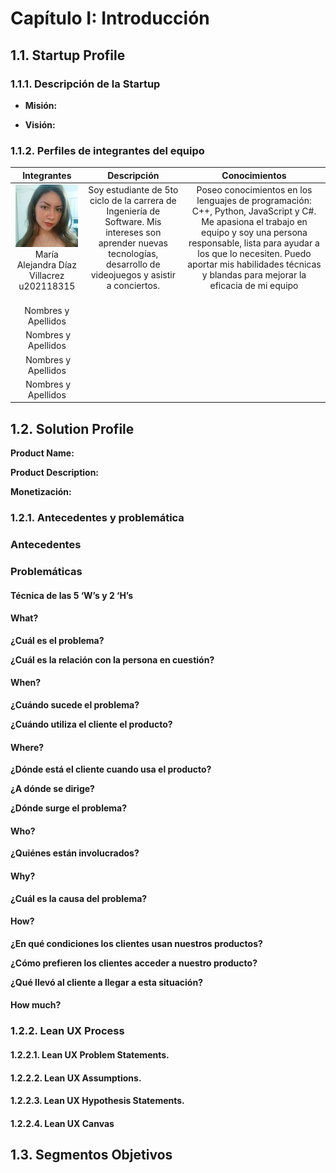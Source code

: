 # Capítulo I: Introducción

## 1.1. Startup Profile

### 1.1.1. Descripción de la Startup

* **Misión:**

* **Visión:**
### 1.1.2. Perfiles de integrantes del equipo

<table style="text-align:center">
    <thead>
        <tr>
            <th>Integrantes</th>
            <th>Descripción</th>
            <th>Conocimientos</th>
        </tr>
    </thead>
    <body >
        <tr>
            <!-- DATOS del integrante 1-->
            <td > 
            <img src="/assets/img/ale.jpg"> 
            <br>María  Alejandra Díaz Villacrez u202118315 
            </td>
            <!-- DESCRIPCIÓN del integrante 1-->
            <td >Soy estudiante de 5to ciclo de la carrera de Ingeniería de Software. Mis intereses son aprender nuevas tecnologías, desarrollo de videojuegos y asistir a conciertos.</td>
            <!-- CONOCIMIENTOS del integrante 1-->
            <td>Poseo conocimientos en los lenguajes de programación: C++, Python, JavaScript y C#. Me apasiona el trabajo en equipo y soy una persona responsable, lista para ayudar a los que lo necesiten. Puedo aportar mis habilidades técnicas y blandas para mejorar la eficacia de mi equipo</td>
        </tr>
        <tr>
            <!-- DATOS del integrante 2-->
            <td>
            <img src="" height="">
            <br> Nombres y Apellidos
            </td>
            <!-- DESCRIPCIÓN del integrante 2-->
            <td> </td>
            <!-- CONOCIMIENTOS del integrante 2-->
            <td> </td>
        </tr>
        <tr>
            <!-- DATOS del integrante 3-->
            <td> 
            <img src="">
            Nombres y Apellidos
            </td>
            <!-- DESCRIPCIÓN del integrante 3-->
            <td> </td>
            <!-- CONOCIMIENTOS del integrante 3-->
            <td> </td>
        </tr>
        <tr>
            <!-- DATOS del integrante 4-->
            <td> 
            <img src="">
            Nombres y Apellidos
            </td>
            <!-- DESCRIPCIÓN del integrante 4-->
            <td> </td>
            <!-- CONOCIMIENTOS del integrante 4-->
            <td> </td>
        </tr>
        <tr>
            <!-- DATOS del integrante 5-->
            <td> 
            <img src="">
            Nombres y Apellidos
            </td>
            <!-- DESCRIPCIÓN del integrante 5-->
            <td> </td>
            <!-- CONOCIMIENTOS del integrante 5-->
            <td> </td>
        </tr>
    </body>
</table>

## 1.2. Solution Profile

**Product Name:**

**Product Description:**

**Monetización:**

### 1.2.1. Antecedentes y problemática

### Antecedentes

### Problemáticas

#### Técnica de las 5 ‘W’s y 2 ‘H’s

#### What?

**¿Cuál es el problema?**

**¿Cuál es la relación con la persona en cuestión?**

#### When?

**¿Cuándo sucede el problema?**

**¿Cuándo utiliza el cliente el producto?**

#### Where?

**¿Dónde está el cliente cuando usa el producto?**

**¿A dónde se dirige?**

**¿Dónde surge el problema?**

#### Who?

**¿Quiénes están involucrados?**

#### Why?

**¿Cuál es la causa del problema?**

#### How?

**¿En qué condiciones los clientes usan nuestros productos?**

**¿Cómo prefieren los clientes acceder a nuestro producto?**

**¿Qué llevó al cliente a llegar a esta situación?**

#### How much?

### 1.2.2. Lean UX Process

#### 1.2.2.1. Lean UX Problem Statements.

#### 1.2.2.2. Lean UX Assumptions.

#### 1.2.2.3. Lean UX Hypothesis Statements.

#### 1.2.2.4. Lean UX Canvas

## 1.3. Segmentos Objetivos
